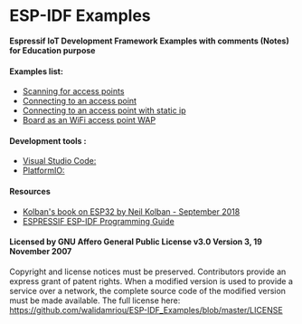 # ESP-IDF Examples
__Espressif IoT Development Framework Examples with comments (Notes) for Education purpose__

#### Examples list: 
* [Scanning for access points](https://github.com/walidamriou/ESP-IDF_Examples/tree/master/Scanning_for_access_points "Example 1")
* [Connecting to an access point](https://github.com/walidamriou/ESP-IDF_Examples/tree/master/Connecting_to_an_access_point "Example 2")
* [Connecting to an access point with static ip](https://github.com/walidamriou/ESP-IDF_Examples/tree/master/Connecting_to_an_access_point_with_static_ip "Example 3")
* [Board as an WiFi access point WAP](https://github.com/walidamriou/ESP-IDF_Examples/tree/master/Board_as_an_WiFi_access_point_WAP "Example 4")

#### Development tools : 
* [Visual Studio Code:](https://code.visualstudio.com/ "source-code editor developed by Microsoft")
* [PlatformIO:](https://platformio.org/ "Open source, cross-platform IDE and Unified Debugger")

#### Resources
* [Kolban's book on ESP32 by Neil Kolban - September 2018](https://leanpub.com/kolban-ESP32 "Book")
* [ESPRESSIF ESP-IDF Programming Guide](https://docs.espressif.com/projects/esp-idf/en/latest/esp32/api-reference/index.html
 "Website")



#### Licensed by GNU Affero General Public License v3.0 Version 3, 19 November 2007
Copyright and license notices must be preserved. Contributors provide an express grant of patent rights. When a modified version is used to provide a service over a network, the complete source code of the modified version must be made available.
The full license here: https://github.com/walidamriou/ESP-IDF_Examples/blob/master/LICENSE
